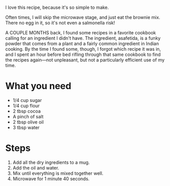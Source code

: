 I love this recipe, because it's so simple to make.

Often times, I will skip the microwave stage, and just eat the brownie mix. There no egg in it, so it's not even a salmonella risk!

A COUPLE MONTHS back, I found some recipes in a favorite cookbook calling for an ingredient I didn't have. The ingredient, asafetida, is a funky powder that comes from a plant and a fairly common ingredient in Indian cooking. By the time I found some, though, I forgot which recipe it was in, and I spent an hour before bed rifling through that same cookbook to find the recipes again—not unpleasant, but not a particularly efficient use of my time.



What you need
=============

* 1/4 cup sugar
* 1/4 cup flour
* 2 tbsp cocoa
* A pinch of salt
* 2 tbsp olive oil
* 3 tbsp water

Steps
=====

1. Add all the dry ingredients to a mug.
2. Add the oil and water.
3. Mix until everything is mixed together well.
4. Microwave for 1 minute 40 seconds.
